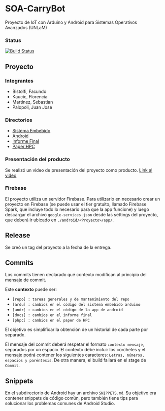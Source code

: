 # SOA-CarryBot
Proyecto de IoT con Arduino y Android para Sistemas Operativos Avanzados (UNLaM)

### Status
[![Build Status](https://travis-ci.org/FlorKaucic/SOA-CarryBot.svg?branch=master)](https://travis-ci.org/FlorKaucic/SOA-CarryBot)

## Proyecto
### Integrantes
- Bistolfi, Facundo
- Kaucic, Florencia
- Martinez, Sebastian
- Palopoli, Juan Jose

### Directorios
- [Sistema Embebido](https://github.com/FlorKaucic/SOA-CarryBot/tree/master/sistema-embebido "Subdirectorio del SE en GitHub")
- [Android](https://github.com/FlorKaucic/SOA-CarryBot/tree/master/android "Subdirectorio de la app de Android en GitHub")
- [Informe Final](https://github.com/FlorKaucic/SOA-CarryBot/tree/master/informe-final "Subdirectorio del informe final en GitHub")
- [Paper HPC](https://github.com/FlorKaucic/SOA-CarryBot/tree/master/paper-hpc "Subdirectorio del paper de HPC en GitHub")

### Presentación del producto
Se realizó un video de presentación del proyecto como producto.
[Link al video](https://youtu.be/WMHQTdCognk "Presentación del producto")

### Firebase
El proyecto utiliza un servidor Firebase.
Para utilizarlo en necesario crear un proyecto en Firebase (se puede usar el tier gratuito, llamado Firebase Spark, que incluye todo lo necesario para que la app funcione) y luego descargar el archivo `google-services.json` desde las settings del proyecto, que deberá ir ubicado en `./android/<Proyecto>/app/`.

## Release
Se creó un tag del proyecto a la fecha de la entrega.

## Commits
Los commits tienen declarado qué contexto modifican al principio del mensaje de commit.

Este __contexto__ puede ser:
- `[repo] : tareas generales y de mantenimiento del repo`
- `[ardu] : cambios en el código del sistema embebido arduino`
- `[andr] : cambios en el código de la app de android`
- `[docs] : cambios en el informe final`
- `[phpc] : cambios en el paper de HPC`

El objetivo es simplificar la obtención de un historial de cada parte por separado.

El mensaje del commit deberá respetar el formato `contexto mensaje`, separados por un espacio. El contexto debe incluir los corchetes y el mensaje podrá contener los siguientes caracteres: `Letras, números, espacios y paréntesis`.
De otra manera, el build fallará en el stage de `Commit`.

## Snippets
En el subdirectorio de Android hay un archivo `SNIPPETS.md`. Su objetivo era contener snippets de código común, pero también tiene tips para solucionar los problemas comunes de Android Studio. 
